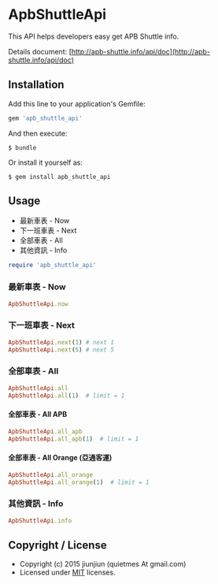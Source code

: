 # ApbShuttleApi

This API helps developers easy get APB Shuttle info.

Details document: [http://apb-shuttle.info/api/doc](http://apb-shuttle.info/api/doc)

## Installation

Add this line to your application's Gemfile:

```ruby
gem 'apb_shuttle_api'
```

And then execute:

    $ bundle

Or install it yourself as:

    $ gem install apb_shuttle_api

## Usage

* 最新車表 - Now
* 下一班車表 - Next
* 全部車表 - All
* 其他資訊 - Info

```ruby
require 'apb_shuttle_api'
```

### 最新車表 - Now
```ruby
ApbShuttleApi.now
```

### 下一班車表 - Next
```ruby
ApbShuttleApi.next(1) # next 1
ApbShuttleApi.next(5) # next 5
```

### 全部車表 - All
```ruby
ApbShuttleApi.all
ApbShuttleApi.all(1)  # limit = 1
```

#### 全部車表 - All APB
```ruby
ApbShuttleApi.all_apb
ApbShuttleApi.all_apb(1)  # limit = 1
```

#### 全部車表 - All Orange (亞通客運)
```ruby
ApbShuttleApi.all_orange
ApbShuttleApi.all_orange(1)  # limit = 1
```

### 其他資訊 - Info
```ruby
ApbShuttleApi.info
```


## Copyright / License
* Copyright (c) 2015 jiunjiun (quietmes At gmail.com)
* Licensed under [MIT](https://github.com/jiunjiun/apb-shuttle/blob/master/LICENSE) licenses.
